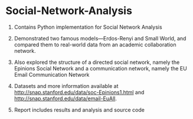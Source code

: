 # Social-Network-Analysis
1. Contains Python implementation for Social Network Analysis
2. Demonstrated two famous models—Erdos-Renyi and Small World, and compared them
to real-world data from an academic collaboration network.

3. Also explored the structure of a directed social network, namely the Epinions
Social Network  and a communication network, namely the EU Email Communication Network

4. Datasets and more information available at http://snap.stanford.edu/data/soc-Epinions1.html and http://snap.stanford.edu/data/email-EuAll.

5. Report includes results and analysis and source code
